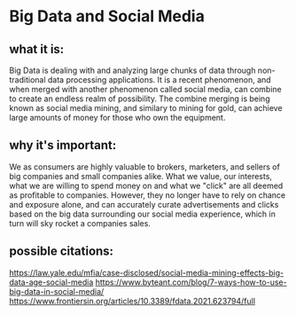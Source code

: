 # Big Data and Social Media 

## what it is: 
Big Data is dealing with and analyzing large chunks of data through non-traditional data processing applications. It is a recent phenomenon, and when merged with another phenomenon called social media, can combine to create an endless realm of possibility. The combine merging is being known as social media mining, and similary to mining for gold, can achieve large amounts of money for those who own the equipment. 
## why it's important: 
We as consumers are highly valuable to brokers, marketers, and sellers of big companies and small companies alike. What we value, our interests, what we are willing to spend money on and what we "click" are all deemed as profitable to companies. However, they no longer have to rely on chance and exposure alone, and can accurately curate advertisements and clicks based on the big data surrounding our social media experience, which in turn will sky rocket a companies sales. 

## possible citations: 
https://law.yale.edu/mfia/case-disclosed/social-media-mining-effects-big-data-age-social-media
https://www.byteant.com/blog/7-ways-how-to-use-big-data-in-social-media/
https://www.frontiersin.org/articles/10.3389/fdata.2021.623794/full
